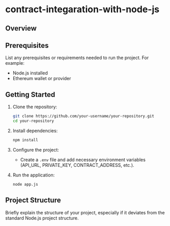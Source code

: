 # contract-integaration-with-node-js


## Overview

## Prerequisites

List any prerequisites or requirements needed to run the project. For example:
- Node.js installed
- Ethereum wallet or provider

## Getting Started

1. Clone the repository:

    ```bash
    git clone https://github.com/your-username/your-repository.git
    cd your-repository
    ```

2. Install dependencies:

    ```bash
    npm install
    ```

3. Configure the project:

    - Create a `.env` file and add necessary environment variables (API_URL, PRIVATE_KEY, CONTRACT_ADDRESS, etc.).

4. Run the application:

    ```bash
    node app.js
    ```

## Project Structure

Briefly explain the structure of your project, especially if it deviates from the standard Node.js project structure.

